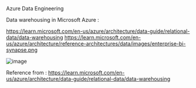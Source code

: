 Azure Data Engineering 


Data warehousing in Microsoft Azure :

https://learn.microsoft.com/en-us/azure/architecture/data-guide/relational-data/data-warehousing
https://learn.microsoft.com/en-us/azure/architecture/reference-architectures/data/images/enterprise-bi-synapse.png


![image](https://user-images.githubusercontent.com/31394321/209693432-de3940c1-ceda-4f9d-8ade-fee6d3753929.png)

Reference from : https://learn.microsoft.com/en-us/azure/architecture/data-guide/relational-data/data-warehousing
